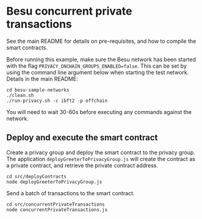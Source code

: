 # Besu concurrent private transactions
See the main README for details on pre-requisites, and how to compile the smart contracts.

Before running this example, make sure the Besu network has been started with the 
flag `PRIVACY_ONCHAIN_GROUPS_ENABLED=false`. This can be set by using the command
line argument below when starting the test network. Details in the main README:

```
cd besu-sample-networks
./clean.sh
./run-privacy.sh -c ibft2 -p offchain
```

You will need to wait 30-60s before executing any commands against the network.

## Deploy and execute the smart contract
Create a privacy group and deploy the smart contract to the privacy group. The application `deployGreeterToPrivacyGroup.js` will create the contract as a private contract, and retrieve the private contract address. 

```
cd src/deployContracts
node deployGreeterToPrivacyGroup.js
```

Send a batch of transactions to the smart contract. 

```
cd src/concurrentPrivateTransactions
node concurrentPrivateTransactions.js
```
